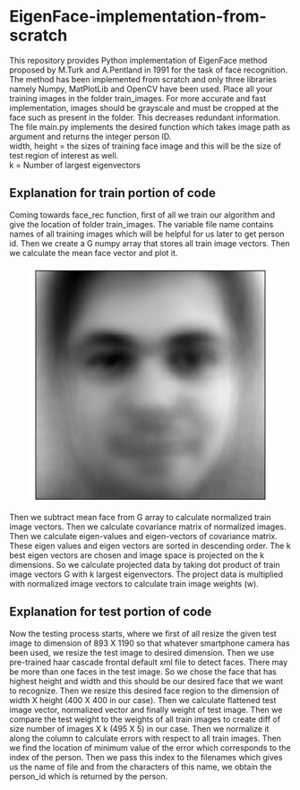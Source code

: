 # EigenFace-implementation-from-scratch
This repository provides Python implementation of EigenFace method proposed by M.Turk and A.Pentland in 1991 for the task of face recognition. The method has been implemented from scratch and only three libraries namely Numpy, MatPlotLib and OpenCV have been used. Place all your training images in the folder train_images. For more accurate and fast implementation, images should be grayscale and must be cropped at the face such as present in the folder. This decreases redundant information. The file main.py implements the desired function which takes image path as argument and returns the integer person ID. <br/>
width, height = the sizes of training face image and this will be the size of test region of interest as well.<br/>
k = Number of largest eigenvectors

## Explanation for train portion of code
Coming towards face_rec function, first of all we train our algorithm and give the location of folder train_images. The variable file name contains names of all training images which will be helpful for us later to get person id. Then we create a G numpy array that stores all train image vectors. Then we calculate the mean face vector and plot it.
<p align="center">
  <img width="436" height="424" src="https://github.com/hafizas101/EigenFace-implementation-from-scratch/blob/master/mean_face.png">
</p>
Then we subtract mean face from G array to calculate normalized train image vectors. Then we calculate covariance matrix of normalized images. Then we calculate eigen-values and eigen-vectors of covariance matrix. These eigen values and eigen vectors are sorted in descending order. The k best eigen vectors are chosen and image space is projected on the k dimensions. So we calculate projected data by taking dot product of train image vectors G with k largest eigenvectors. The project data is multiplied with normalized image vectors to calculate train image weights (w). <br/>

## Explanation for test portion of code
Now the testing process starts, where we first of all resize the given test image to dimension of 893 X 1190 so that whatever smartphone camera has been used, we resize the test image to desired dimension. Then we use pre-trained haar cascade frontal default xml file to detect faces. There may be more than one faces in the test image. So we chose the face that has highest height and width and this should be our desired face that we want to recognize. Then we resize this desired face region to the dimension of width X height (400 X 400 in our case). Then we calculate flattened test image vector, normalized vector and finally weight of test image. Then we compare the test weight to the weights of all train images to create diff of size number of images X k (495 X 5) in our case. Then we normalize it along the column to calculate errors with respect to all train images. Then we find the location of minimum value of the error which corresponds to the index of the person. Then we pass this index to the filenames which gives us the name of file and from the characters of this name, we obtain the person_id which is returned by the person.
